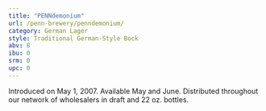 ```yaml
---
title: "PENNdemonium"
url: /penn-brewery/penndemonium/
category: German Lager
style: Traditional German-Style Bock
abv: 8
ibu: 0
srm: 0
upc: 0
---
```

Introduced on May 1, 2007. Available May and June. Distributed throughout our network of wholesalers in draft and 22 oz. bottles.
